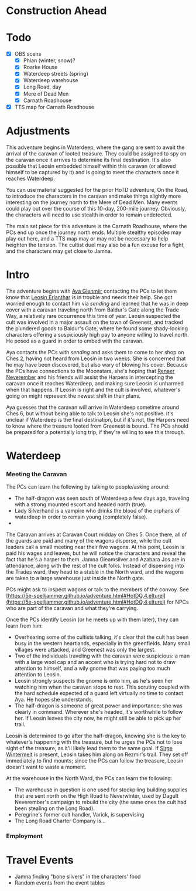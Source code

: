 # Construction Ahead

# Todo

- [x]  OBS scens
    - [x]  Phlan (winter, snow)?
    - [x]  Roarke House
    - [x]  Waterdeep streets (spring)
    - [x]  Waterdeep warehouse
    - [x]  Long Road, day
    - [x]  Mere of Dead Men
    - [x]  Carnath Roadhouse
- [x]  TTS map for Carnath Roadhouse

# Adjustments

This adventure begins in Waterdeep, where the gang are sent to await the arrival of the caravan of looted treasure. They could be assigned to spy on the caravan once it arrives to determine its final destination. It's also possible that Leosin embedded himself within this caravan (or allowed himself to be captured by it) and is going to meet the characters once it reaches Waterdeep.

You can use material suggested for the prior HoTD adventure, On the Road, to introduce the characters in the caravan and make things slightly more interesting on the journey north to the Mere of Dead Men. Many events could play out over the course of this 10-day, 200-mile journey. Obviously, the characters will need to use stealth in order to remain undetected.

The main set piece for this adventure is the Carnath Roadhouse, where the PCs end up once the journey north ends. Multiple stealthy episodes may play out here, and a TTS map may or may not be necessary to help heighten the tension. The cultist duel may also be a fun excuse for a fight, and the characters may get close to Jamna.

# Intro

The adventure begins with [Aya Glenmiir](../NPCs/Aya%20Glenmiir.md) contacting the PCs to let them know that [Leosin Erlanthar](../NPCs/Leosin%20Erlanthar.md) is in trouble and needs their help. She got worried enough to contact him via *sending* and learned that he was in deep cover with a caravan traveling north from Baldur's Gate along the Trade Way, a relatively rare occurrence this time of year. Leosin suspected the cult was involved in a major assault on the town of Greenest, and tracked the plundered goods to Baldur's Gate, where he found some shady-looking characters offering a suspiciously high pay to anyone willing to travel north. He posed as a guard in order to embed with the caravan.

Aya contacts the PCs with *sending* and asks them to come to her shop on Ches 2, having not heard from Leosin in two weeks. She is concerned that he may have been discovered, but also wary of blowing his cover. Because the PCs have connections to the Moonstars, she's hoping that [Renaer Neverember](../NPCs/Renaer%20Neverember.md) and his friends will assist the Harpers in intercepting the caravan once it reaches Waterdeep, and making sure Leosin is unharmed when that happens. If Leosin is right and the cult is involved, whatever's going on might represent the newest shift in their plans.

Aya guesses that the caravan will arrive in Waterdeep sometime around Ches 6, but without being able to talk to Leosin she's not positive. It's unclear if Waterdeep is the final destination, but if it's not, the Harpers need to know where the treasure looted from Greenest is bound. The PCs should be prepared for a potentially long trip, if they're willing to see this through.

# Waterdeep

### Meeting the Caravan

The PCs can learn the following by talking to people/asking around:

- The half-dragon was seen south of Waterdeep a few days ago, traveling with a strong mounted escort and headed north (true).
- Lady Silverhand is a vampire who drinks the blood of the orphans of waterdeep in order to remain young (completely false).
- 

The Caravan arrives at Caravan Court midday on Ches 5. Once there, all of the guards are paid and many of the wagons disperse, while the cult leaders call a small meeting near their five wagons. At this point, Leosin is paid his wages and leaves, but he will notice the characters and reveal the fact that he's a harper to them. Jamna Gleamsilver and Azabara Jos are in attendance, along with the rest of the cult folks. Instead of dispersing into the Trades ward, they head to a stable in the North ward, and the wagons are taken to a large warehouse just inside the North gate.

PCs might ask to inspect wagons or talk to the members of the convoy. See [https://5e-spelljammer.github.io/adventure.html#HotDQ,4,elturel](https://5e-spelljammer.github.io/adventure.html#HotDQ,4,elturel) for NPCs who are part of the caravan and what they're carrying.

Once the PCs identify Leosin (or he meets up with them later), they can learn from him:

- Overhearing some of the cultists talking, it's clear that the cult has been busy in the western heartlands, especially in the greenfields. Many small villages were attacked, and Greenest was only the largest.
- Two of the individuals traveling with the caravan were suspicious: a man with a large wool cap and an accent who is trying hard not to draw attention to himself, and a wily gnome that was paying too much attention to Leosin.
- Leosin strongly suspects the gnome is onto him, as he's seen her watching him when the caravan stops to rest. This scrutiny coupled with the hard schedule expected of a guard left virtually no time to contact Aya. He hopes she understands.
- The half-dragon is someone of great power and importance; she was clearly in command. Wherever she's headed, it's worthwhile to follow her. If Leosin leaves the city now, he might still be able to pick up her trail.

Leosin is determined to go after the half-dragon, knowing she is the key to whatever's happening with the treasure, but he urges the PCs not to lose sight of the treasure, as it'll likely lead them to the same goal. If [Sirge Wintermelt](../Characters/Sirge%20Wintermelt/%21index.md) is present, Leosin takes him along on Rezmir's trail. They set off immediately to find mounts; since the PCs can follow the treasure, Leosin doesn't want to waste a moment.

At the warehouse in the North Ward, the PCs can learn the following:

- The warehouse in question is one used for stockpiling building supplies that are sent north on the High Road to Neverwinter, used by Dagult Neverember's campaign to rebuild the city (the same ones the cult had been stealing on the Long Road).
- Peregrine's former cult handler, Varick, is supervising
- The Long Road Charter Company is...

### Employment

# Travel Events

- Jamna finding "bone slivers" in the characters' food
- Random events from the event tables